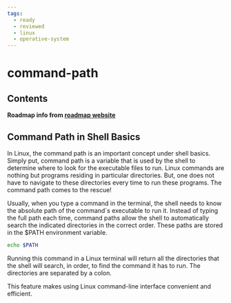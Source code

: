 ```yaml
---
tags:
  - ready
  - reviewed
  - linux
  - operative-system
---
```


# command-path

## Contents

__Roadmap info from [roadmap website](https://roadmap.sh/linux/shell-basics/command-path)__

## Command Path in Shell Basics

In Linux, the command path is an important concept under shell basics. Simply put, command path is a variable that is used by the shell to determine where to look for the executable files to run. Linux commands are nothing but programs residing in particular directories. But, one does not have to navigate to these directories every time to run these programs. The command path comes to the rescue!

Usually, when you type a command in the terminal, the shell needs to know the absolute path of the command`s executable to run it. Instead of typing the full path each time, command paths allow the shell to automatically search the indicated directories in the correct order. These paths are stored in the $PATH environment variable.

```bash
echo $PATH

```

Running this command in a Linux terminal will return all the directories that the shell will search, in order, to find the command it has to run. The directories are separated by a colon.

This feature makes using Linux command-line interface convenient and efficient.
